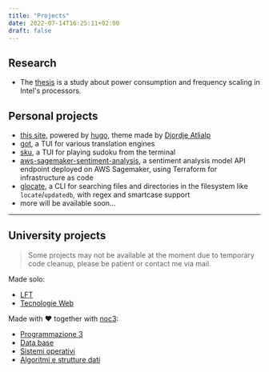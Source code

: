 ```yaml
---
title: "Projects"
date: 2022-07-14T16:25:11+02:00
draft: false
---
```


## Research

- The [thesis](/thesis) is a study about power consumption and frequency scaling in Intel's processors.


## Personal projects

- [this site](https://github.com/fedeztk/fedeztk.github.io), powered by [hugo](http://gohugo.io),
    theme made by [Djordje Atlialp](https://github.com/rhazdon)
- [got](https://github.com/fedeztk/got), a TUI for various translation engines
- [sku](https://github.com/fedeztk/sku), a TUI for playing sudoku from the terminal
- [aws-sagemaker-sentiment-analysis](https://github.com/fedeztk/aws-sagemaker-sentiment-analysis), a sentiment analysis model API endpoint deployed on AWS Sagemaker, using Terraform for infrastructure as code
- [glocate](https://github.com/fedeztk/glocate), a CLI for searching files and directories in the filesystem like `locate`/`updatedb`, with regex and smartcase support
- more will be available soon...

---

## University projects

> Some projects may not be available at the moment due to temporary code cleanup, please be patient or contact me via mail.

Made solo:

- [LFT](https://github.com/fedeztk/LFT)
- [Tecnologie Web](https://github.com/fedeztk/Tweb)

Made with  ♥  together with [noc3](https://github.com/NOC3):

- [Programmazione 3](https://github.com/NOC3/ProgIII)
- [Data base](https://github.com/fedeztk/DataBase/)
- [Sistemi operativi](https://github.com/NOC3/Progetto-Sistemi-Operativi-2019-2020)
- [Algoritmi e strutture dati](https://github.com/NOC3/Progetto-Algoritmi-e-Strutture-Dati-2019-2020)
